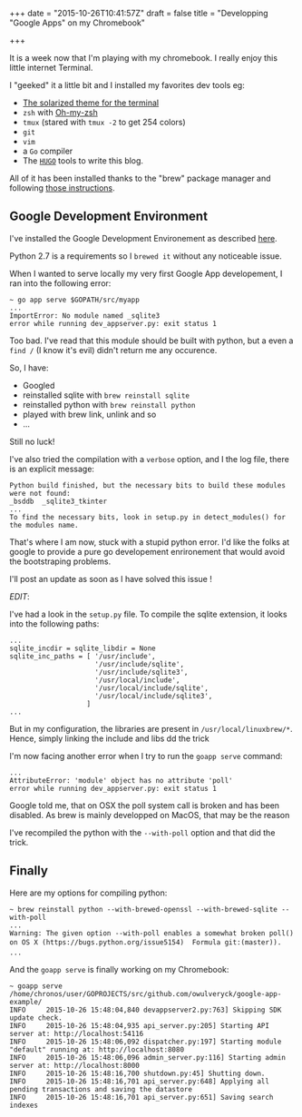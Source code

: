 +++
date = "2015-10-26T10:41:57Z"
draft = false
title = "Developping \"Google Apps\" on my Chromebook"

+++

It is a  week now that I'm playing with my chromebook.
I really enjoy this little internet Terminal.

I "geeked" it a little bit and I installed my favorites dev tools eg:

* [The solarized theme for the terminal](https://gist.github.com/johnbender/5018685)
* `zsh` with [Oh-my-zsh](https://github.com/robbyrussell/oh-my-zsh)
* `tmux` (stared with `tmux -2` to get 254 colors)
* `git`
* `vim`
* a `Go` compiler
* The [`HUGO`](http://gohugo.io/overview/quickstart/) tools to write this blog.


All of it has been installed thanks to the "brew" package manager and following [those instructions](https://github.com/Homebrew/linuxbrew/wiki/Chromebook-Install-Instructions).

## Google Development Environment

I've installed the Google Development Environement as described [here](https://cloud.google.com/appengine/docs/go/gettingstarted/devenvironment).

Python 2.7 is a requirements so I `brewed it` without any noticeable issue.

When I wanted to serve locally my very first Google App developement, I ran into the following error:

```
~ go app serve $GOPATH/src/myapp
...
ImportError: No module named _sqlite3
error while running dev_appserver.py: exit status 1
```

Too bad. I've read that this module should be built with python, but a even a `find /` (I know it's evil) didn't return me any occurence.

So, I have:

* Googled 
* reinstalled sqlite with `brew reinstall sqlite`
* reinstalled python with `brew reinstall python`
* played with brew link, unlink and so
* ...

Still no luck!

I've also tried the compilation with a `verbose` option, and I the log file, there is an explicit message:

```
Python build finished, but the necessary bits to build these modules were not found:
_bsddb  _sqlite3_tkinter
...
To find the necessary bits, look in setup.py in detect_modules() for the modules name.
```


That's where I am now, stuck with a stupid python error. I'd like the folks at google to provide a pure go developement enrironement that would avoid the bootstraping problems.

I'll post an update as soon as I have solved this issue !

*EDIT*:

I've had a look in the `setup.py` file. To compile the sqlite extension, it looks into the following paths:

```
...
sqlite_incdir = sqlite_libdir = None
sqlite_inc_paths = [ '/usr/include',
                     '/usr/include/sqlite',
                     '/usr/include/sqlite3',
                     '/usr/local/include',
                     '/usr/local/include/sqlite',
                     '/usr/local/include/sqlite3',
                   ]
...
```

But in my configuration, the libraries are present in `/usr/local/linuxbrew/*`. Hence, simply linking the include and libs dd the trick

I'm now facing another error when I try to run the `goapp serve` command:

```
...
AttributeError: 'module' object has no attribute 'poll'
error while running dev_appserver.py: exit status 1
```

Google told me, that on OSX the poll system call is broken and has been disabled.
As brew is mainly developped on MacOS, that may be the reason

I've recompiled the python with the `--with-poll` option and that did the trick.

## Finally

Here are my options for compiling python:

```
~ brew reinstall python --with-brewed-openssl --with-brewed-sqlite --with-poll 
...
Warning: The given option --with-poll enables a somewhat broken poll() on OS X (https://bugs.python.org/issue5154)  Formula git:(master)).
...
```

And the `goapp serve` is finally working on my Chromebook:

```
~ goapp serve /home/chronos/user/GOPROJECTS/src/github.com/owulveryck/google-app-example/
INFO     2015-10-26 15:48:04,840 devappserver2.py:763] Skipping SDK update check.
INFO     2015-10-26 15:48:04,935 api_server.py:205] Starting API server at: http://localhost:54116
INFO     2015-10-26 15:48:06,092 dispatcher.py:197] Starting module "default" running at: http://localhost:8080
INFO     2015-10-26 15:48:06,096 admin_server.py:116] Starting admin server at: http://localhost:8000
INFO     2015-10-26 15:48:16,700 shutdown.py:45] Shutting down.
INFO     2015-10-26 15:48:16,701 api_server.py:648] Applying all pending transactions and saving the datastore
INFO     2015-10-26 15:48:16,701 api_server.py:651] Saving search indexes
```
